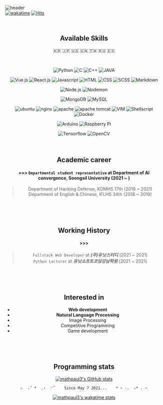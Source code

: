 ![header](https://capsule-render.vercel.app/api?type=soft&color=auto&height=150&section=header&text=mathpaul3&fontSize=70&animation=twinkling)  
[![wakatime](https://wakatime.com/badge/user/f164221c-a1d7-4aec-a719-e8aaa35d2527.svg)](https://wakatime.com/@f164221c-a1d7-4aec-a719-e8aaa35d2527)
[![Hits](https://hits.seeyoufarm.com/api/count/incr/badge.svg?url=https%3A%2F%2Fgithub.com%2Fmathpaul3%2Fhit-counter&count_bg=%238977AD&title_bg=%23333333&icon=github.svg&icon_color=%23E7E7E7&title=visitor&edge_flat=false)](https://hits.seeyoufarm.com)

<br>


<div align="center">

## Available Skills

🇰🇷 🇯🇵 🇺🇸 🇨🇳 🇹🇼 🇷🇺 🇪🇸

<br>

![Python](https://img.shields.io/badge/python-3776AB.svg?&style=flat-square&logo=Python&logoColor=white)
![C](https://img.shields.io/badge/c-A8B9CC.svg?&style=flat-square&logo=c&logoColor=white)
![C++](https://img.shields.io/badge/c%2B%2B-00599C.svg?&style=flat-square&logo=c%2B%2B&logoColor=white)
![JAVA](https://img.shields.io/badge/java-007396.svg?&style=flat-square&logo=java&logoColor=white)

![Vue.js](https://img.shields.io/badge/vue.js-4FC08D.svg?&style=flat-square&logo=vue.js&logoColor=white)
![React.js](https://img.shields.io/badge/react.js-61DAFB.svg?&style=flat-square&logo=react&logoColor=white)
![Javascript](https://img.shields.io/badge/javascript-F7DF1E.svg?&style=flat-square&logo=javascript&logoColor=white)
![HTML](https://img.shields.io/badge/html-E34F26.svg?&style=flat-square&logo=html5&logoColor=white)
![CSS](https://img.shields.io/badge/css-1572B6.svg?&style=flat-square&logo=css3&logoColor=white)
![SCSS](https://img.shields.io/badge/scss-CC6699.svg?&style=flat-square&logo=sass&logoColor=white)
![Markdown](https://img.shields.io/badge/markdown-000000.svg?&style=flat-square&logo=markdown&logoColor=white)

![Node.js](https://img.shields.io/badge/node.js-339933.svg?&style=flat-square&logo=node.js&logoColor=white)
![Nodemon](https://img.shields.io/badge/nodemon-76D04B.svg?&style=flat-square&logo=nodemon&logoColor=white)

![MongoDB](https://img.shields.io/badge/mongodb-47A248.svg?&style=flat-square&logo=mongodb&logoColor=white)
![MySQL](https://img.shields.io/badge/mysql-4479A1.svg?&style=flat-square&logo=mysql&logoColor=white)

![ubuntu](https://img.shields.io/badge/ubuntu-E95420.svg?&style=flat-square&logo=ubuntu&logoColor=white)
![nginx](https://img.shields.io/badge/nginx-009639.svg?&style=flat-square&logo=nginx&logoColor=white)
![apache](https://img.shields.io/badge/apache-D22128.svg?&style=flat-square&logo=apache&logoColor=white)
![apache tomcat](https://img.shields.io/badge/apache%20tomcat-F8DC75.svg?&style=flat-square&logo=apache%20tomcat&logoColor=white)
![VIM](https://img.shields.io/badge/vim-019733.svg?&style=flat-square&logo=vim&logoColor=white)
![Shellscript](https://img.shields.io/badge/shellscript-5391FE.svg?&style=flat-square&logo=powershell&logoColor=white)
![Docker](https://img.shields.io/badge/docker-2496ED.svg?&style=flat-square&logo=docker&logoColor=white)

![Arduino](https://img.shields.io/badge/arduino-00979D.svg?&style=flat-square&logo=arduino&logoColor=white)
![Raspberry Pi](https://img.shields.io/badge/raspberry%20pi-A22846.svg?&style=flat-square&logo=raspberry%20pi&logoColor=white)

![Tensorflow](https://img.shields.io/badge/tensorflow-FF6F00.svg?&style=flat-square&logo=tensorflow&logoColor=white)
![OpenCV](https://img.shields.io/badge/opencv-5C3EE8.svg?&style=flat-square&logo=opencv&logoColor=white)
<br>
<br><br>

## Academic career  
#### >>> `Departmental student representative` at Department of AI convergence, Soongsil University (2021 ~ )
> Department of Hacking Defense, KDMHS 17th (2019 ~ 2021)\
 Department of English & Chinese, IFLHS 34th (2018 ~ 2019)
<br>
<br><br>

## Working History
#### >>> 
> `Fullstack Web Developer` at **_(주)유닛스터디_** (2021 ~ 2021)\
 `Python Lecturer` at **_유닛소프트코딩강남학원_** (2021 ~ 2021)
<br>
<br><br>

## Interested in
- **Web development**
- **Natural Language Processing**
- Image Processing
- Competitive Programming
- Game development
<br>
<br><br> 

## Programming stats 

[![mathpaul3's GitHub stats](https://github-readme-stats.vercel.app/api?username=mathpaul3&count_private=true&theme=gruvbox&show_icons=true)](https://github.com/anuraghazra/github-readme-stats)  

    ✩‧  ₊˚ *  .⋆  ·ฺ⁺˚    Since May 7 2021...    * ⋆ ·ฺ.  ✩* . ⋆·ฺ
  
[![mathpaul3's wakatime stats](https://github-readme-stats.vercel.app/api/wakatime?username=@mathpaul3&layout=compact&theme=gruvbox)](https://wakatime.com/@mathpaul3)
<!-- https://github.com/anuraghazra/github-readme-stats -->

</div>





<!--
**mathpaul3/mathpaul3** is a ✨ _special_ ✨ repository because its `README.md` (this file) appears on your GitHub profile.

Here are some ideas to get you started:

- 🔭 I’m currently working on ...
- 🌱 I’m currently learning ...
- 👯 I’m looking to collaborate on ...
- 🤔 I’m looking for help with ...
- 💬 Ask me about ...
- 📫 How to reach me: ...
- 😄 Pronouns: ...
- ⚡ Fun fact: ...
-->
